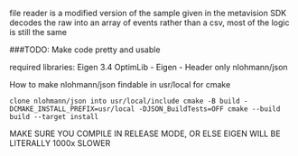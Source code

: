 file reader is a modified version of the sample given in the metavision SDK
decodes the raw into an array of events rather than a csv, most of the logic is still the same

###TODO: Make code pretty and usable

required libraries:
Eigen 3.4
OptimLib - Eigen - Header only 
nlohmann/json

How to make nlohmann/json findable in usr/local for cmake

`
clone nlohmann/json into usr/local/include
cmake -B build -DCMAKE_INSTALL_PREFIX=usr/local -DJSON_BuildTests=OFF
cmake --build build --target install
`

MAKE SURE YOU COMPILE IN RELEASE MODE, OR ELSE EIGEN WILL BE LITERALLY 1000x SLOWER
